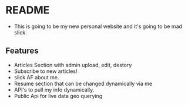 # README

- This is going to be my new personal website and it's going to be mad slick.

## Features
- Articles Section with admin upload, edit, destory
- Subscribe to new articles!
- slick AF about me.
- Resume section that can be changed dynamically via me
- API's to pull my info dynamically.
- Public Api for live data geo querying
